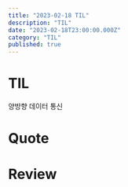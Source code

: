 ```yaml
---
title: "2023-02-18 TIL"
description: "TIL"
date: "2023-02-18T23:00:00.000Z"
category: "TIL"
published: true
---
```


# TIL

양방향 데이터 통신


# Quote


# Review

